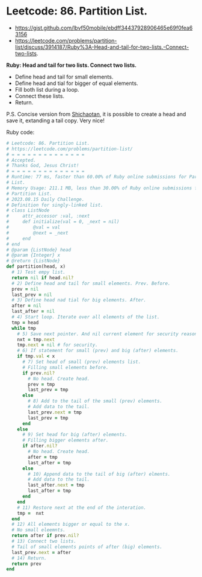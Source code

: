 # Leetcode: 86. Partition List.

- https://gist.github.com/lbvf50mobile/ebdff34437928906465e69f0fea63156
- https://leetcode.com/problems/partition-list/discuss/3914187/Ruby%3A-Head-and-tail-for-two-lists.-Connect-two-lists.

**Ruby: Head and tail for two lists. Connect two lists.**

- Define head and tail for small elements.
- Define head and tial for bigger of equal elements.
- Fill both list during a loop.
- Connect these lists.
- Return.

P.S. Concise version from [Shichaotan](https://leetcode.com/problems/partition-list/discuss/29185/Very-concise-one-pass-solution),
it is possible to create a head and save it, extanding a tail copy. Very nice!

Ruby code:
```Ruby
# Leetcode: 86. Partition List.
# https://leetcode.com/problems/partition-list/
# = = = = = = = = = = = = = =
# Accepted.
# Thanks God, Jesus Christ!
# = = = = = = = = = = = = = =
# Runtime: 77 ms, faster than 60.00% of Ruby online submissions for Partition
# List.
# Memory Usage: 211.1 MB, less than 30.00% of Ruby online submissions for
# Partition List.
# 2023.08.15 Daily Challenge.
# Definition for singly-linked list.
# class ListNode
#     attr_accessor :val, :next
#     def initialize(val = 0, _next = nil)
#         @val = val
#         @next = _next
#     end
# end
# @param {ListNode} head
# @param {Integer} x
# @return {ListNode}
def partition(head, x)
  # 1) Test empy list.
  return nil if head.nil?
  # 2) Define head and tail for small elements. Prev. Before.
  prev = nil
  last_prev = nil
  # 3) Define head nad tial for big elements. After. 
  after = nil
  last_after = nil
  # 4) Start loop. Iterate over all elements of the list. 
  tmp = head
  while tmp
    # 5) Save next pointer. And nil current element for security reasons.
    nxt = tmp.next
    tmp.next = nil # for security.
    # 6) If statement for small (prev) and big (after) elements.
    if tmp.val < x
      # 7) Set head of small (prev) elements list.
      # Filling small elements before.
      if prev.nil?
        # No head. Create head.
        prev = tmp
        last_prev = tmp
      else
        # 8) Add to the tail of the small (prev) elements.
        # Add data to the tail.
        last_prev.next = tmp
        last_prev = tmp
      end
    else
      # 9) Set head for big (after) elements.
      # Filling bigger elements after.
      if after.nil?
        # No head. Create head.
        after = tmp
        last_after = tmp
      else
        # 10) Append data to the tail of big (after) elments.
        # Add data to the tail.
        last_after.next = tmp
        last_after = tmp
      end
    end
    # 11) Restore next at the end of the interation.
    tmp =  nxt
  end
  # 12) All elements bigger or equal to the x.
  # No small eleemnts.
  return after if prev.nil?
  # 13) Connect two lists.
  # Tail of small elements points of after (big) elements.
  last_prev.next = after
  # 14) Return.
  return prev
end
```
